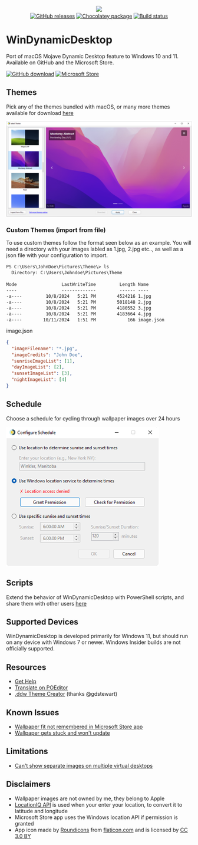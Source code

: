 <p align="center">
<img src="https://github.com/t1m0thyj/WinDynamicDesktop/blob/main/uwp/Images/Square44x44Logo.scale-200.png?raw=true">
<br/>
<a href="https://github.com/t1m0thyj/WinDynamicDesktop/releases"><img src="https://img.shields.io/github/downloads/t1m0thyj/WinDynamicDesktop/total.svg?style=flat-square" alt="GitHub releases"></a>
<a href="https://chocolatey.org/packages/windynamicdesktop"><img src="https://img.shields.io/chocolatey/v/windynamicdesktop?style=flat-square" alt="Chocolatey package"></a>
<a href="https://github.com/t1m0thyj/WinDynamicDesktop/actions/workflows/build.yml"><img src="https://img.shields.io/github/actions/workflow/status/t1m0thyj/WinDynamicDesktop/build.yml?branch=main&logo=github&style=flat-square" alt="Build status"></a>
</p>

# WinDynamicDesktop
Port of macOS Mojave Dynamic Desktop feature to Windows 10 and 11. Available on GitHub and the Microsoft Store.

<a href="https://github.com/t1m0thyj/WinDynamicDesktop/releases/latest"><img src="https://github.com/t1m0thyj/WinDynamicDesktop/blob/main/images/download_github.png?raw=true" alt="GitHub download" width="142"></a>
<a href="//www.microsoft.com/store/apps/9nm8n7dq3z5f?cid=storebadge&ocid=badge"><img src="https://developer.microsoft.com/store/badges/images/English_get-it-from-MS.png" alt="Microsoft Store" width="142"/></a>

## Themes

Pick any of the themes bundled with macOS, or many more themes available for download [here](https://windd.info/themes/)

![Screenshot of Select Theme window](images/select_theme.png)

### Custom Themes (import from file)

To use custom themes follow the format seen below as an example. 
You will need a directory with your images labled as 1.jpg, 2.jpg etc.., as well as a json file with your configuration to import. 

```powershel
PS C:\Users\JohnDoe\Pictures\Theme\> ls
  Directory: C:\Users\Johndoe\Pictures\Theme

Mode                 LastWriteTime         Length Name
----                 -------------         ------ ----
-a----         10/8/2024   5:21 PM        4524216 1.jpg
-a----         10/8/2024   5:21 PM        5018148 2.jpg
-a----         10/8/2024   5:21 PM        4180552 3.jpg
-a----         10/8/2024   5:21 PM        4183664 4.jpg
-a----        10/11/2024   1:51 PM            166 image.json
```
image.json 

```json
{
  "imageFilename": "*.jpg",
  "imageCredits": "John Doe",
  "sunriseImageList": [1],
  "dayImageList": [2],
  "sunsetImageList": [3],
  "nightImageList": [4]
}
```

## Schedule

Choose a schedule for cycling through wallpaper images over 24 hours

![Screenshot of Configure Timing window](images/configure_schedule.png)

## Scripts

Extend the behavior of WinDynamicDesktop with PowerShell scripts, and share them with other users [here](https://github.com/t1m0thyj/WDD-scripts#readme)

## Supported Devices

WinDynamicDesktop is developed primarily for Windows 11, but should run on any device with Windows 7 or newer. Windows Insider builds are not officially supported.

## Resources

* [Get Help](https://github.com/t1m0thyj/WinDynamicDesktop/wiki)
* [Translate on POEditor](https://poeditor.com/join/project/DEgfVpyuiK)
* [.ddw Theme Creator](https://ddw-theme-creator.vercel.app/) (thanks @gdstewart)

## Known Issues

* [Wallpaper fit not remembered in Microsoft Store app](https://github.com/t1m0thyj/WinDynamicDesktop/wiki/Known-issues#wallpaper-fit-not-saved-with-multiple-monitors)
* [Wallpaper gets stuck and won't update](https://github.com/t1m0thyj/WinDynamicDesktop/wiki/Known-issues#wallpaper-gets-stuck-and-wont-update)

## Limitations
* [Can't show separate images on multiple virtual desktops](https://github.com/t1m0thyj/WinDynamicDesktop/issues/299)

## Disclaimers

* Wallpaper images are not owned by me, they belong to Apple
* [LocationIQ API](https://locationiq.org/) is used when your enter your location, to convert it to latitude and longitude
* Microsoft Store app uses the Windows location API if permission is granted
* App icon made by [Roundicons](https://www.flaticon.com/authors/roundicons) from [flaticon.com](https://www.flaticon.com/) and is licensed by [CC 3.0 BY](http://creativecommons.org/licenses/by/3.0/)
